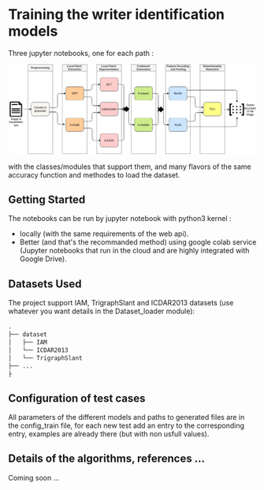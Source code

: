 # Training the writer identification models
Three jupyter notebooks, one for each path :

![All paths of AI model](./archi.png)

with the classes/modules that support them, and many flavors of the same accuracy function and methodes to load the dataset.

## Getting Started
The notebooks can be run by jupyter notebook with python3 kernel :
- locally (with the same requirements of the web api).
- Better (and that's the recommanded method) using google colab service (Jupyter notebooks that run in the cloud and are highly integrated with Google Drive).

## Datasets Used
The project support IAM, TrigraphSlant and ICDAR2013 datasets (use whatever you want details in the Dataset_loader module):
```
.
├── dataset
│   ├── IAM
│   └── ICDAR2013
│   └── TrigraphSlant
├── ...
├
```

## Configuration of test cases
All parameters of the different models and paths to generated files are in the config_train file, for each new test add an entry to the corresponding entry, examples are already there (but with non usfull values).

## Details of the algorithms, references ...
Coming soon ...